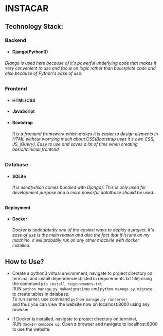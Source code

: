 # INSTACAR

## Technology Stack:
### Backend
* #### Django(Python3)
###### Django is used here because of it's powerful underlying code that makes it very convenient to use and focus on logic rather than boilerplate code and also because of Python's ease of use. 

### Frontend
* #### HTML/CSS
* #### JavaScript
* #### Bootstrap
  ###### It is a frontend framework which makes it is easier to design elements in HTML without worrying much about CSS(Bootstrap uses it's own CSS, JS, jQuery). Easy to use and saves a lot of time when creating basic/minimal frontend

### Database
* #### SQLite
  ###### It is used(which comes bundled with Django). This is only used for development purpose and a more powerful datatbase should be used.

#### Deployment
* #### Docker
  ###### Docker is undoubtedly one of the easiest ways to deploy a project. It's ease of use is the main reason and also the fact that if it runs on my machine, it will probably run on any other machine with docker installed.

## How to Use?
* Create a python3 virtual environment, navigate to project directory on terminal and install dependencies(listed in requirements.txt file) using the command 
  `pip install requirements.txt` <br>
  RUN `python manage.py makemigrations` and `python manage.py migrate` <br>to create tables in database. <br>
  To run server, use command `python manage.py runserver` <br> and thus you can view the website now on localhost:8000 using any browser
  
 * If Docker is installed, navigate to project directory on terminal,<br> RUN `docker-compose up`.
   Open a browser and navigate to localhost:8000 to use the website.
